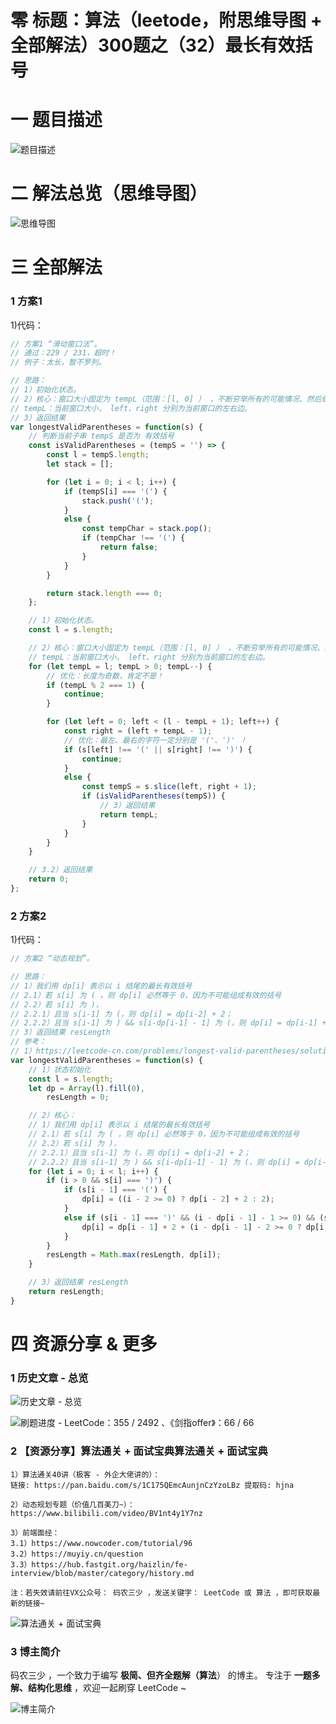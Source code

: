 # 零 标题：算法（leetode，附思维导图 + 全部解法）300题之（32）最长有效括号

# 一 题目描述
![题目描述](https://files.mdnice.com/user/6999/98d1524c-ad94-4a41-95e7-a55dc53c7391.png)

# 二 解法总览（思维导图）
![思维导图](https://files.mdnice.com/user/6999/fa020477-330d-4fb5-b20a-51ef76b128fa.png)

# 三 全部解法
### 1 方案1
1)代码：
```js
// 方案1 “滑动窗口法”。
// 通过：229 / 231，超时！
// 例子：太长，暂不罗列。

// 思路：
// 1）初始化状态。
// 2）核心：窗口大小固定为 tempL（范围：[l, 0] ） ，不断穷举所有的可能情况、然后做处理
// tempL：当前窗口大小， left、right 分别为当前窗口的左右边。
// 3）返回结果
var longestValidParentheses = function(s) {
    // 判断当前子串 tempS 是否为 有效括号
    const isValidParentheses = (tempS = '') => {
        const l = tempS.length;
        let stack = [];

        for (let i = 0; i < l; i++) {
            if (tempS[i] === '(') {
                stack.push('(');
            }
            else {
                const tempChar = stack.pop();
                if (tempChar !== '(') {
                    return false;
                }
            }
        }

        return stack.length === 0;
    };

    // 1）初始化状态。
    const l = s.length;

    // 2）核心：窗口大小固定为 tempL（范围：[l, 0] ） ，不断穷举所有的可能情况、然后做处理
    // tempL：当前窗口大小， left、right 分别为当前窗口的左右边。
    for (let tempL = l; tempL > 0; tempL--) {
        // 优化：长度为奇数，肯定不是！
        if (tempL % 2 === 1) {
            continue;
        }

        for (let left = 0; left < (l - tempL + 1); left++) {
            const right = (left + tempL - 1);
            // 优化：最左、最右的字符一定分别是 '('、')' ！
            if (s[left] !== '(' || s[right] !== ')') {
                continue;
            }
            else {
                const tempS = s.slice(left, right + 1);
                if (isValidParentheses(tempS)) {
                    // 3）返回结果
                    return tempL;
                }
            }
        }
    }

    // 3.2）返回结果
    return 0;
};
```

### 2 方案2
1)代码：
```js
// 方案2 “动态规划”。

// 思路：
// 1）我们用 dp[i] 表示以 i 结尾的最长有效括号
// 2.1）若 s[i] 为 ( ，则 dp[i] 必然等于 0，因为不可能组成有效的括号
// 2.2）若 s[i] 为 )，
// 2.2.1）且当 s[i-1] 为 (，则 dp[i] = dp[i-2] + 2；
// 2.2.2）且当 s[i-1] 为 ) && s[i-dp[i-1] - 1] 为 (，则 dp[i] = dp[i-1] + 2 + dp[i-dp[i-1]-2] 。
// 3）返回结果 resLength 
// 参考：
// 1）https://leetcode-cn.com/problems/longest-valid-parentheses/solution/dong-tai-gui-hua-si-lu-xiang-jie-c-by-zhanganan042/
var longestValidParentheses = function(s) {
    // 1）状态初始化
    const l = s.length;
    let dp = Array(l).fill(0),
        resLength = 0;

    // 2）核心：
    // 1）我们用 dp[i] 表示以 i 结尾的最长有效括号
    // 2.1）若 s[i] 为 ( ，则 dp[i] 必然等于 0，因为不可能组成有效的括号
    // 2.2）若 s[i] 为 )，
    // 2.2.1）且当 s[i-1] 为 (，则 dp[i] = dp[i-2] + 2；
    // 2.2.2）且当 s[i-1] 为 ) && s[i-dp[i-1] - 1] 为 (，则 dp[i] = dp[i-1] + 2 + dp[i-dp[i-1]-2] 。
    for (let i = 0; i < l; i++) {
        if (i > 0 && s[i] === ')') {
            if (s[i - 1] === '(') {
                dp[i] = ((i - 2 >= 0) ? dp[i - 2] + 2 : 2);
            }
            else if (s[i - 1] === ')' && (i - dp[i - 1] - 1 >= 0) && (s[i- dp[i - 1] - 1] === '(')) {
                dp[i] = dp[i - 1] + 2 + (i - dp[i - 1] - 2 >= 0 ? dp[i - dp[i - 1] - 2] : 0);
            }
        }
        resLength = Math.max(resLength, dp[i]);
    }

    // 3）返回结果 resLength 
    return resLength;
}
```

# 四 资源分享 & 更多
### 1 历史文章 - 总览
![历史文章 - 总览](https://files.mdnice.com/user/6999/7b92db4c-d5d3-4558-8003-284d3e24b86b.png)

![刷题进度 - LeetCode：355 / 2492 、《剑指offer》：66 / 66 ](https://files.mdnice.com/user/6999/0fb20e8c-ac87-4f48-954a-69dbadf0e8bf.png)

### 2 【资源分享】算法通关 + 面试宝典算法通关 + 面试宝典
```
1）算法通关40讲（极客 - 外企大佬讲的）：
链接: https://pan.baidu.com/s/1C175QEmcAunjnCzYzoLBz 提取码: hjna

2）动态规划专题（价值几百美刀~）：https://www.bilibili.com/video/BV1nt4y1Y7nz

3）前端面经：
3.1）https://www.nowcoder.com/tutorial/96
3.2）https://muyiy.cn/question
3.3）https://hub.fastgit.org/haizlin/fe-interview/blob/master/category/history.md

注：若失效请前往VX公众号： 码农三少 ，发送关键字： LeetCode 或 算法 ，即可获取最新的链接~
```

![算法通关 + 面试宝典](https://files.mdnice.com/user/6999/624dbb9c-9ead-4e64-a840-0c52c40c1856.jpg)

### 3 博主简介
码农三少 ，一个致力于编写 **极简、但齐全题解（算法**） 的博主。
专注于 **一题多解、结构化思维** ，欢迎一起刷穿 LeetCode ~

![博主简介](https://files.mdnice.com/user/6999/0b3d3906-d883-43be-b243-5e08ea066aac.png)